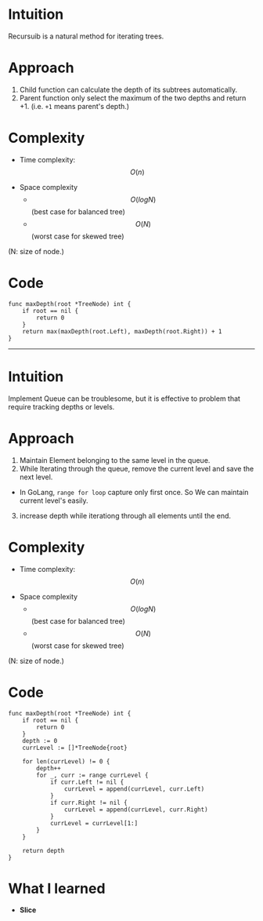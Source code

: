 # Intuition
Recursuib is a natural method for iterating trees.

# Approach
<!-- Describe your approach to solving the problem. -->
1. Child function can calculate the depth of its subtrees automatically.
2. Parent function only select the maximum of the two depths and return +1. (i.e. `+1` means parent's depth.)

# Complexity
- Time complexity: $$O(n)$$
<!-- Add your time complexity here, e.g. $$O(n)$$ -->

- Space complexity
    - $$O(logN)$$ (best case for balanced tree)
    - $$O(N)$$ (worst case for  skewed tree)
<!-- Add your space complexity here, e.g. $$O(n)$$ -->
(N: size of node.)
# Code
```
func maxDepth(root *TreeNode) int {
    if root == nil {
        return 0
    }
    return max(maxDepth(root.Left), maxDepth(root.Right)) + 1
}
```
- - -
# Intuition
Implement Queue can be troublesome, but it is effective to problem that require tracking depths or levels.
<!-- Describe your first thoughts on how to solve this problem. -->

# Approach
<!-- Describe your approach to solving the problem. -->
1. Maintain Element belonging to the same level in the queue.
2. While Iterating through the queue, remove the current level and save the next level.
- In GoLang, `range for loop` capture only first once. So We can maintain current level's easily.
3. increase depth while iterationg through all elements until the end.
# Complexity
- Time complexity: $$O(n)$$
<!-- Add your time complexity here, e.g. $$O(n)$$ -->

- Space complexity
    - $$O(logN)$$ (best case for balanced tree)
    - $$O(N)$$ (worst case for  skewed tree)
<!-- Add your space complexity here, e.g. $$O(n)$$ -->
(N: size of node.)

# Code
```
func maxDepth(root *TreeNode) int {
    if root == nil {
        return 0
    }
    depth := 0
    currLevel := []*TreeNode{root}
    
    for len(currLevel) != 0 {
        depth++
        for _, curr := range currLevel {
            if curr.Left != nil {
                currLevel = append(currLevel, curr.Left)
            }
            if curr.Right != nil {
                currLevel = append(currLevel, curr.Right)
            }
            currLevel = currLevel[1:]
        }
    }

    return depth
}
```

# What I learned
- **Slice**